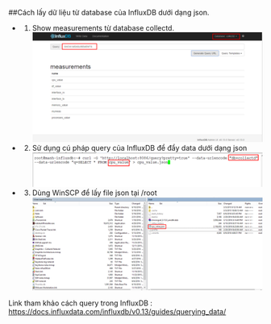 ##Cách lấy dữ liệu từ database của InfluxDB dưới dạng json.
 -	1. Show measurements từ database collectd.
![influxdb](/images/in1.png)

 -	2. Sử dụng cú pháp query của InfluxDB để đẩy data dưới dạng json
![influxdb](/images/in2.png)

 -	3. Dùng WinSCP để lấy file json tại /root
![influxdb](/images/in3.png)

Link tham khảo cách query trong InfluxDB : https://docs.influxdata.com/influxdb/v0.13/guides/querying_data/
